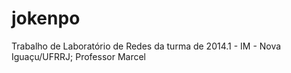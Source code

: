 jokenpo
=======

Trabalho de Laboratório de Redes da turma de 2014.1 - IM - Nova Iguaçu/UFRRJ; Professor Marcel 
